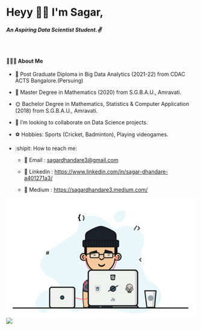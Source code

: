 <h1> Heyy 🙋‍♂️ I'm Sagar,</h1>
<h5> An Aspiring Data Scientist Student.✌️ </h5>

<img src="https://raw.githubusercontent.com/andreasbm/readme/master/assets/lines/colored.png" img width="5000" height="3" />

<h4> 👨🏻‍💻 About Me </h4>

- 🌈 Post Graduate Diploma in Big Data Analytics (2021-22) from CDAC ACTS Bangalore.(Persuing)

- 💖 Master Degree in  Mathematics (2020) from S.G.B.A.U., Amravati.

- 🌞 Bachelor Degree in  Mathematics, Statistics & Computer Application (2018) from S.G.B.A.U., Amravati.


- 👯 I’m looking to collaborate on Data Science projects.
- ⚽️ Hobbies: Sports (Cricket, Badminton), Playing videogames.
- :shipit: How to reach me:

   * 📍 Email : sagardhandare3@gmail.com
    
   * 📍 Linkedin : https://www.linkedin.com/in/sagar-dhandare-a401271a3/
  
   * 📍 Medium : https://sagardhandare3.medium.com/
   
   
<img align="right" alt="GIF" src="https://raw.githubusercontent.com/SagarDhandare/SagarDhandare/master/devloper.gif" width="700"/>
   
   
![](https://estruyf-github.azurewebsites.net/api/VisitorHit?user=SagarDhandare&repo=github-visitors-badge&countColorcountColor&countColor=%237B1E7A)






<!--
**SagarDhandare/SagarDhandare** is a ✨ _special_ ✨ repository because its `README.md` (this file) appears on your GitHub profile.

<sub>Currently I am seeking opportunities that will allow me to develop and promote technologies that benefits the Mankind.<sub>

- 💖 I’m currently learning Deep Learning.
- 🌈  I’m currently working on Machine Learning Projects.

Here are some ideas to get you started:
- ⚽️ Hobbies: Sports (Cricket, Badminton), Playing videogames.
- 🔭 I’m currently working on Machine Learning Projects.
- 🌱 I’m currently learning Data Science.
- 👯 I’m looking to collaborate on Data Science projects.
- 🤔 I’m looking for help with ...
- 💬 Ask me about ...
- 📫 How to reach me: ...
- 😄 Pronouns: ...
- ⚡ Fun fact: ...
-  *  [Facebook](https://www.facebook.com/sagar.dhandare.50)


-->

